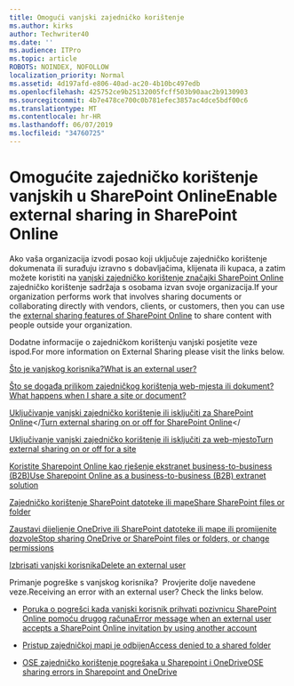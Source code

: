 ```yaml
---
title: Omogući vanjski zajedničko korištenje
ms.author: kirks
author: Techwriter40
ms.date: ''
ms.audience: ITPro
ms.topic: article
ROBOTS: NOINDEX, NOFOLLOW
localization_priority: Normal
ms.assetid: 4d197afd-e806-40ad-ac20-4b10bc497edb
ms.openlocfilehash: 425752ce9b25132005fcff503b90aac2b9130903
ms.sourcegitcommit: 4b7e478ce700c0b781efec3857ac4dce5bdf00c6
ms.translationtype: MT
ms.contentlocale: hr-HR
ms.lasthandoff: 06/07/2019
ms.locfileid: "34760725"
---
```

# <a name="enable-external-sharing-in-sharepoint-online"></a><span data-ttu-id="c12fb-102">Omogućite zajedničko korištenje vanjskih u SharePoint Online</span><span class="sxs-lookup"><span data-stu-id="c12fb-102">Enable external sharing in SharePoint Online</span></span>

<span data-ttu-id="c12fb-103">Ako vaša organizacija izvodi posao koji uključuje zajedničko korištenje dokumenata ili surađuju izravno s dobavljačima, klijenata ili kupaca, a zatim možete koristiti na [vanjski zajedničko korištenje značajki SharePoint Online](https://docs.microsoft.com/sharepoint/external-sharing-overview) zajedničko korištenje sadržaja s osobama izvan svoje organizacija.</span><span class="sxs-lookup"><span data-stu-id="c12fb-103">If your organization performs work that involves sharing documents or collaborating directly with vendors, clients, or customers, then you can use the [external sharing features of SharePoint Online](https://docs.microsoft.com/sharepoint/external-sharing-overview) to share content with people outside your organization.</span></span>

<span data-ttu-id="c12fb-104">Dodatne informacije o zajedničkom korištenju vanjski posjetite veze ispod.</span><span class="sxs-lookup"><span data-stu-id="c12fb-104">For more information on External Sharing please visit the links below.</span></span>

[<span data-ttu-id="c12fb-105">Što je vanjskog korisnika?</span><span class="sxs-lookup"><span data-stu-id="c12fb-105">What is an external user?</span></span>](https://docs.microsoft.com/sharepoint/external-sharing-overview#what-is-an-external-user)

[<span data-ttu-id="c12fb-106">Što se događa prilikom zajedničkog korištenja web-mjesta ili dokument?</span><span class="sxs-lookup"><span data-stu-id="c12fb-106">What happens when I share a site or document?</span></span>](https://docs.microsoft.com/sharepoint/external-sharing-overview#what-happens-when-i-share-a-site-or-document)


<span data-ttu-id="c12fb-107">[Uključivanje vanjski zajedničko korištenje ili isključiti za SharePoint Online](https://docs.microsoft.com/sharepoint/turn-external-sharing-on-or-off)</</span><span class="sxs-lookup"><span data-stu-id="c12fb-107">[Turn external sharing on or off for SharePoint Online](https://docs.microsoft.com/sharepoint/turn-external-sharing-on-or-off)</</span></span>

[<span data-ttu-id="c12fb-108">Uključivanje vanjski zajedničko korištenje ili isključiti za web-mjesto</span><span class="sxs-lookup"><span data-stu-id="c12fb-108">Turn external sharing on or off for a site</span></span>](https://docs.microsoft.com/sharepoint/change-external-sharing-site)

[<span data-ttu-id="c12fb-109">Koristite Sharepoint Online kao rješenje ekstranet business-to-business (B2B)</span><span class="sxs-lookup"><span data-stu-id="c12fb-109">Use Sharepoint Online as a business-to-business (B2B) extranet solution</span></span>](https://docs.microsoft.com/sharepoint/create-b2b-extranet)

[<span data-ttu-id="c12fb-110">Zajedničko korištenje SharePoint datoteke ili mape</span><span class="sxs-lookup"><span data-stu-id="c12fb-110">Share SharePoint files or folder</span></span>](https://support.office.com/article/share-sharepoint-files-or-folders-1fe37332-0f9a-4719-970e-d2578da4941c)

[<span data-ttu-id="c12fb-111">Zaustavi dijeljenje OneDrive ili SharePoint datoteke ili mape ili promijenite dozvole</span><span class="sxs-lookup"><span data-stu-id="c12fb-111">Stop sharing OneDrive or SharePoint files or folders, or change permissions</span></span>](https://support.office.com/article/stop-sharing-onedrive-or-sharepoint-files-or-folders-or-change-permissions-0a36470f-d7fe-40a0-bd74-0ac6c1e13323?ui=en-US&amp;rs=en-US&amp;ad=US)

[<span data-ttu-id="c12fb-112">Izbrisati vanjski korisnika</span><span class="sxs-lookup"><span data-stu-id="c12fb-112">Delete an external user</span></span>](https://docs.microsoft.com/sharepoint/remove-users#delete-a-guest-from-the-microsoft-365-admin-center)

<span data-ttu-id="c12fb-113">Primanje pogreške s vanjskog korisnika? &nbsp;Provjerite dolje navedene veze.</span><span class="sxs-lookup"><span data-stu-id="c12fb-113">Receiving an error with an external user?&nbsp;Check the links below.</span></span>

- [<span data-ttu-id="c12fb-114">Poruka o pogrešci kada vanjski korisnik prihvati pozivnicu SharePoint Online pomoću drugog računa</span><span class="sxs-lookup"><span data-stu-id="c12fb-114">Error message when an external user accepts a SharePoint Online invitation by using another account</span></span>](https://support.office.com/article/Error-message-when-an-external-user-accepts-a-SharePoint-Online-invitation-by-using-another-account-f0d34413-ea7c-42c7-a485-c4e5d421e5f0- )

- [<span data-ttu-id="c12fb-115">Pristup zajedničkoj mapi je odbijen</span><span class="sxs-lookup"><span data-stu-id="c12fb-115">Access denied to a shared folder</span></span>](https://support.office.com/client/d678b57a-53ad-4414-9423-d8726a0c532f)

- [<span data-ttu-id="c12fb-116">OSE zajedničko korištenje pogrešaka u Sharepoint i OneDrive</span><span class="sxs-lookup"><span data-stu-id="c12fb-116">OSE sharing errors in Sharepoint and OneDrive</span></span>](https://docs.microsoft.com/sharepoint/sharepoint-onedrive-error-message)

